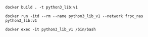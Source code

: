 ```shell
docker build . -t python3_lib:v1
```

```shell
docker run -itd --rm --name python3_lib_v1 --network frpc_nas python3_lib:v1
```

```shell
docker exec -it python3_lib_v1 /bin/bash
```












